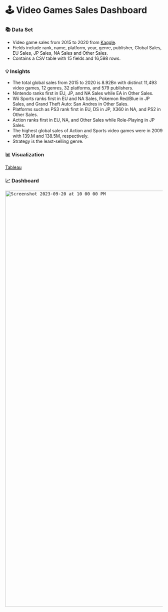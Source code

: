 # 🕹 Video Games Sales Dashboard
### 📚 Data Set
- Video game sales from 2015 to 2020 from [Kaggle](https://zenodo.org/record/5898311#.Y9Y2K9JBwUE).
- Fields include rank, name, platform, year, genre, publisher, Global Sales, EU Sales, JP Sales, NA Sales and Other Sales.
- Contains a CSV table with 15 fields and 16,598 rows.

### 💡 Insights
- The total global sales from 2015 to 2020 is 8.92Bn with distinct 11,493 video games, 12 genres, 32 platforms, and 579 publishers.
- Nintendo ranks first in EU, JP, and NA Sales while EA in Other Sales. 
- Wii Sports ranks first in EU and NA Sales, Pokemon Red/Blue in JP Sales, and Grand Theft Auto: San Andres in Other Sales.
- Platforms such as PS3 rank first in EU, DS in JP, X360 in NA, and PS2 in Other Sales.
- Action ranks first in EU, NA, and Other Sales while Role-Playing in JP Sales. 
- The highest global sales of Action and Sports video games were in 2009 with 139.M and 138.5M, respectively.
- Strategy is the least-selling genre. 

### 📊 Visualization
[Tableau](https://public.tableau.com/views/VideoGameSales_16951310943360/Dashboard2?:language=en-US&:display_count=n&:origin=viz_share_link)

### 📈 Dashboard
<kbd><img width="1325" alt="Screenshot 2023-09-20 at 10 00 00 PM" src="https://github.com/ladycadavero/video-games-sales/assets/107175662/7d210188-b0b0-4960-8619-73a2141ca5d2"></kbd>
